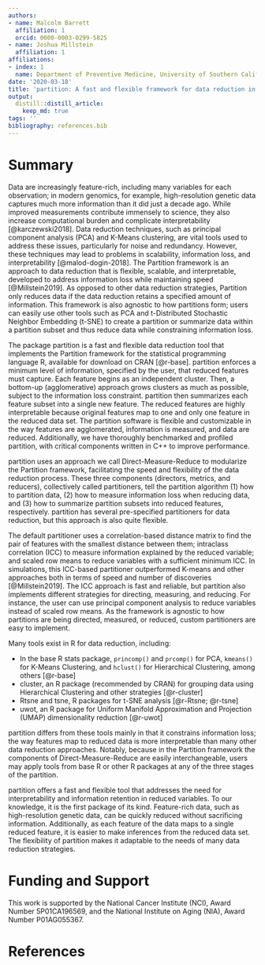 ```yaml
---
authors:
- name: Malcolm Barrett
  affiliation: 1
  orcid: 0000-0003-0299-5825
- name: Joshua Millstein
  affiliation: 1
affiliations:
- index: 1
  name: Department of Preventive Medicine, University of Southern California
date: '2020-03-18'
title: 'partition: A fast and flexible framework for data reduction in R'
output:
  distill::distill_article:
    keep_md: true
tags: ''
bibliography: references.bib
---
```




# Summary 

Data are increasingly feature-rich, including many variables for each observation; in modern genomics, for example, high-resolution genetic data captures much more information than it did just a decade ago. While improved measurements contribute immensely to science, they also increase computational burden and complicate interpretability [@karczewski2018]. Data reduction techniques, such as principal component analysis (PCA) and K-Means clustering, are vital tools used to address these issues, particularly for noise and redundancy. However, these techniques may lead to problems in scalability, information loss, and interpretability [@malod-dogin-2018]. The Partition framework is an approach to data reduction that is flexible, scalable, and interpretable, developed to address information loss while maintaining speed [@Millstein2019]. As opposed to other data reduction strategies, Partition only reduces data if the data reduction retains a specified amount of information. This framework is also agnostic to how partitions form; users can easily use other tools such as PCA and t-Distributed Stochastic Neighbor Embedding (t-SNE) to create a partition or summarize data within a partition subset and thus reduce data while constraining information loss.

The package partition is a fast and flexible data reduction tool that implements the Partition framework for the statistical programming language R, available for download on CRAN [@r-base]. partition enforces a minimum level of information, specified by the user, that reduced features must capture. Each feature begins as an independent cluster. Then, a bottom-up (agglomerative) approach grows clusters as much as possible, subject to the information loss constraint. partition then summarizes each feature subset into a single new feature. The reduced features are highly interpretable because original features map to one and only one feature in the reduced data set. The partition software is flexible and customizable in the way features are agglomerated, information is measured, and data are reduced. Additionally, we have thoroughly benchmarked and profiled partition, with critical components written in C++ to improve performance.

partition uses an approach we call Direct-Measure-Reduce to modularize the Partition framework, facilitating the speed and flexibility of the data reduction process. These three components (directors, metrics, and reducers), collectively called partitioners, tell the partition algorithm (1) how to partition data, (2) how to measure information loss when reducing data, and (3) how to summarize partition subsets into reduced features, respectively. partition has several pre-specified partitioners for data reduction, but this approach is also quite flexible. 

The default partitioner uses a correlation-based distance matrix to find the pair of features with the smallest distance between them; intraclass correlation (ICC) to measure information explained by the reduced variable; and scaled row means to reduce variables with a sufficient minimum ICC. In simulations, this ICC-based partitioner outperformed K-means and other approaches both in terms of speed and number of discoveries [@Millstein2019]. The ICC approach is fast and reliable, but partition also implements different strategies for directing, measuring, and reducing. For instance, the user can use principal component analysis to reduce variables instead of scaled row means. As the framework is agnostic to how partitions are being directed, measured, or reduced, custom partitioners are easy to implement. 

Many tools exist in R for data reduction, including:

* In the base R stats package, `princomp()` and `prcomp()` for PCA, `kmeans()` for K-Means Clustering, and `hclust()` for Hierarchical Clustering, among others [@r-base]
* cluster, an R package (recommended by CRAN) for grouping data using Hierarchical Clustering and other strategies [@r-cluster]
* Rtsne and tsne, R packages for t-SNE analysis [@r-Rtsne; @r-tsne]
* uwot, an R package for Uniform Manifold Approximation and Projection (UMAP) dimensionality reduction [@r-uwot]

partition differs from these tools mainly in that it constrains information loss; the way features map to reduced data is more interpretable than many other data reduction approaches. Notably, because in the Partition framework the components of Direct-Measure-Reduce are easily interchangeable, users may apply tools from base R or other R packages at any of the three stages of the partition.

partition offers a fast and flexible tool that addresses the need for interpretability and information retention in reduced variables. To our knowledge, it is the first package of its kind. Feature-rich data, such as high-resolution genetic data, can be quickly reduced without sacrificing information. Additionally, as each feature of the data maps to a single reduced feature, it is easier to make inferences from the reduced data set. The flexibility of partition makes it adaptable to the needs of many data reduction strategies.

# Funding and Support

This work is supported by the National Cancer Institute (NCI), Award Number 5P01CA196569, and the National Institute on Aging (NIA), Award Number P01AG055367.

# References
